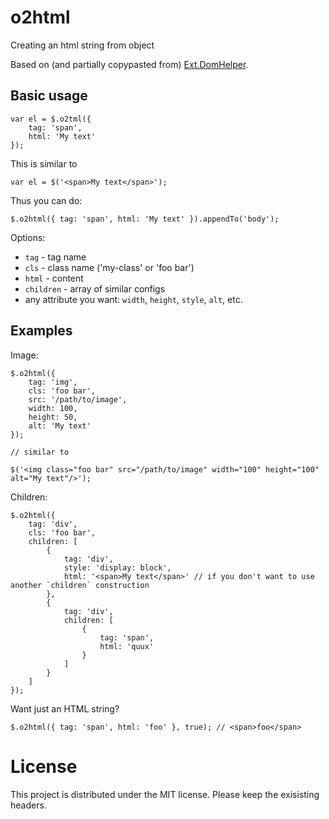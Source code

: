 o2html
======

Creating an html string from object

Based on (and partially copypasted from) [Ext.DomHelper](http://docs.sencha.com/core/manual/).

Basic usage
-----------

    var el = $.o2tml({
        tag: 'span',
        html: 'My text'
    });

This is similar to

    var el = $('<span>My text</span>');

Thus you can do:

    $.o2html({ tag: 'span', html: 'My text' }).appendTo('body');

Options:
* `tag` - tag name
* `cls` - class name ('my-class' or 'foo bar')
* `html` - content
* `children` - array of similar configs
* any attribute you want: `width`, `height`, `style`, `alt`, etc.

Examples
--------

Image:

    $.o2html({
        tag: 'img',
        cls: 'foo bar',
        src: '/path/to/image',
        width: 100,
        height: 50,
        alt: 'My text'
    });

    // similar to

    $('<img class="foo bar" src="/path/to/image" width="100" height="100" alt="My text"/>');

Children:

    $.o2html({
        tag: 'div',
        cls: 'foo bar',
        children: [
            {
                tag: 'div',
                style: 'display: block',
                html: '<span>My text</span>' // if you don't want to use another `children` construction
            },
            {
                tag: 'div',
                children: [
                    {
                        tag: 'span',
                        html: 'quux'
                    }
                ]
            }
        ]
    });

Want just an HTML string?

    $.o2html({ tag: 'span', html: 'foo' }, true); // <span>foo</span>

License
=======

This project is distributed under the MIT license. Please keep the exisisting headers.
